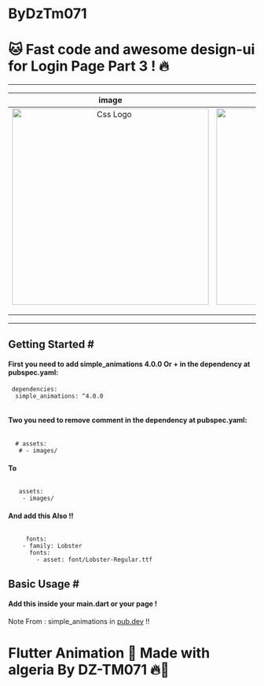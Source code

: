 # ByDzTm071
<h1>🐱 Fast code and awesome design-ui for Login Page Part 3 ! 🔥</h1>
<hr>


<table>

<thead>
<tr>
<th align="center">image </th>
<th align="center">gif image</th>

</tr>
</thead>
<tbody>
<tr>
  
<td align="center">
  <a target="_blank" rel="" href="https://user-images.githubusercontent.com/69757558/136702022-b094aea5-d64e-4145-b45c-d0de43e4d80f.png">
        <img src="https://user-images.githubusercontent.com/69757558/136702022-b094aea5-d64e-4145-b45c-d0de43e4d80f.png" alt="Css Logo" with="200" height="400"/>

  </a></td>
  
<td align="center">
  <a target="_blank" rel="" href="https://user-images.githubusercontent.com/69757558/136702024-ffa78336-cce2-469f-b592-a920aab28550.gif">
      <img src="https://user-images.githubusercontent.com/69757558/136702024-ffa78336-cce2-469f-b592-a920aab28550.gif" alt="Css Logo" with="200" height="400"/>

  </a></td>
  
  
</tr>
</tbody>
</table>


<hr>
<h2>Getting Started #</h2>
<h4>First you need to add simple_animations 4.0.0 Or + in the dependency at pubspec.yaml:</h4>
  
<pre><code> dependencies:
  simple_animations: ^4.0.0
  </code></pre>
  <h4>Two you need to remove comment in the dependency at pubspec.yaml:</h4>
<pre><code> 
  # assets:
   # - images/
</code></pre>

<h4> To </h4>

<pre><code> 
   assets:
    - images/
</code></pre>

<h4> And add this Also !! </h4>
<pre><code> 
     fonts:
    - family: Lobster
      fonts:
        - asset: font/Lobster-Regular.ttf
</code></pre>

<h2>Basic Usage #</h2>
<h4>Add this inside your main.dart or your page !</h4>


Note From : simple_animations in <a href="https://pub.dev/packages/simple_animations">pub.dev</a> !! 

<h1> Flutter Animation 🖤 Made with algeria By DZ-TM071 🔥🚀 </h1>


